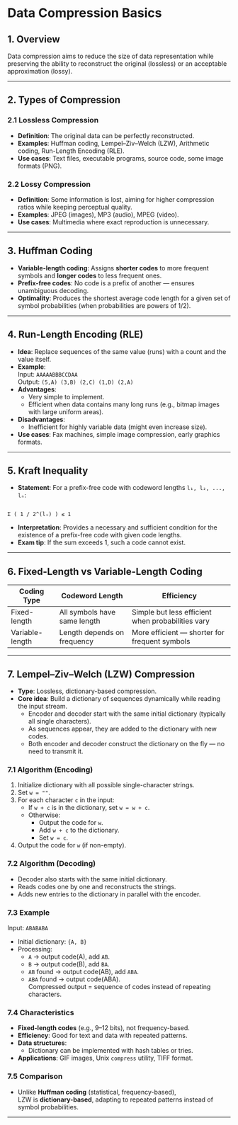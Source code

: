 <!-- File: computer_science_fundamentals/data_compression/data_compression_basics.md -->

# Data Compression Basics

## 1. Overview

Data compression aims to reduce the size of data representation while preserving the ability to reconstruct the original (lossless) or an acceptable approximation (lossy).

---

## 2. Types of Compression

### 2.1 Lossless Compression
- **Definition**: The original data can be perfectly reconstructed.
- **Examples**: Huffman coding, Lempel–Ziv–Welch (LZW), Arithmetic coding, Run-Length Encoding (RLE).
- **Use cases**: Text files, executable programs, source code, some image formats (PNG).

### 2.2 Lossy Compression
- **Definition**: Some information is lost, aiming for higher compression ratios while keeping perceptual quality.
- **Examples**: JPEG (images), MP3 (audio), MPEG (video).
- **Use cases**: Multimedia where exact reproduction is unnecessary.

---

## 3. Huffman Coding

- **Variable-length coding**: Assigns **shorter codes** to more frequent symbols and **longer codes** to less frequent ones.
- **Prefix-free codes**: No code is a prefix of another — ensures unambiguous decoding.
- **Optimality**: Produces the shortest average code length for a given set of symbol probabilities (when probabilities are powers of 1/2).

---

## 4. Run-Length Encoding (RLE)

- **Idea**: Replace sequences of the same value (runs) with a count and the value itself.
- **Example**:  
  Input: `AAAAABBBCCDAA`  
  Output: `(5,A) (3,B) (2,C) (1,D) (2,A)`
- **Advantages**:
  - Very simple to implement.
  - Efficient when data contains many long runs (e.g., bitmap images with large uniform areas).
- **Disadvantages**:
  - Inefficient for highly variable data (might even increase size).
- **Use cases**: Fax machines, simple image compression, early graphics formats.

---

## 5. Kraft Inequality

- **Statement**: For a prefix-free code with codeword lengths `l₁, l₂, ..., lₙ`:

```

Σ ( 1 / 2^(lᵢ) ) ≤ 1

```

- **Interpretation**: Provides a necessary and sufficient condition for the existence of a prefix-free code with given code lengths.
- **Exam tip**: If the sum exceeds 1, such a code cannot exist.

---

## 6. Fixed-Length vs Variable-Length Coding

| Coding Type   | Codeword Length              | Efficiency |
|---------------|------------------------------|------------|
| Fixed-length  | All symbols have same length | Simple but less efficient when probabilities vary |
| Variable-length | Length depends on frequency | More efficient — shorter for frequent symbols |

---

## 7. Lempel–Ziv–Welch (LZW) Compression

- **Type**: Lossless, dictionary-based compression.
- **Core idea**: Build a dictionary of sequences dynamically while reading the input stream.  
  - Encoder and decoder start with the same initial dictionary (typically all single characters).
  - As sequences appear, they are added to the dictionary with new codes.
  - Both encoder and decoder construct the dictionary on the fly — no need to transmit it.

### 7.1 Algorithm (Encoding)
1. Initialize dictionary with all possible single-character strings.
2. Set `w = ""`.
3. For each character `c` in the input:
   - If `w + c` is in the dictionary, set `w = w + c`.
   - Otherwise:
     - Output the code for `w`.
     - Add `w + c` to the dictionary.
     - Set `w = c`.
4. Output the code for `w` (if non-empty).

### 7.2 Algorithm (Decoding)
- Decoder also starts with the same initial dictionary.
- Reads codes one by one and reconstructs the strings.
- Adds new entries to the dictionary in parallel with the encoder.

### 7.3 Example
Input: `ABABABA`  
- Initial dictionary: `{A, B}`  
- Processing:
  - `A` → output code(A), add `AB`.
  - `B` → output code(B), add `BA`.
  - `AB` found → output code(AB), add `ABA`.
  - `ABA` found → output code(ABA).  
Compressed output = sequence of codes instead of repeating characters.

### 7.4 Characteristics
- **Fixed-length codes** (e.g., 9–12 bits), not frequency-based.
- **Efficiency**: Good for text and data with repeated patterns.
- **Data structures**:
  - Dictionary can be implemented with hash tables or tries.
- **Applications**: GIF images, Unix `compress` utility, TIFF format.

### 7.5 Comparison
- Unlike **Huffman coding** (statistical, frequency-based),  
  LZW is **dictionary-based**, adapting to repeated patterns instead of symbol probabilities.

---

